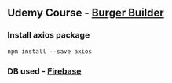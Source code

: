 ## Udemy Course - [Burger Builder](https://www.udemy.com/course/react-the-complete-guide-incl-redux/learn/lecture/13556406#notes)

### Install axios package
    npm install --save axios

### DB used - [Firebase](https://console.firebase.google.com/u/0/project/db-burger-builder-ebf95/database/db-burger-builder-ebf95-default-rtdb/data) 
